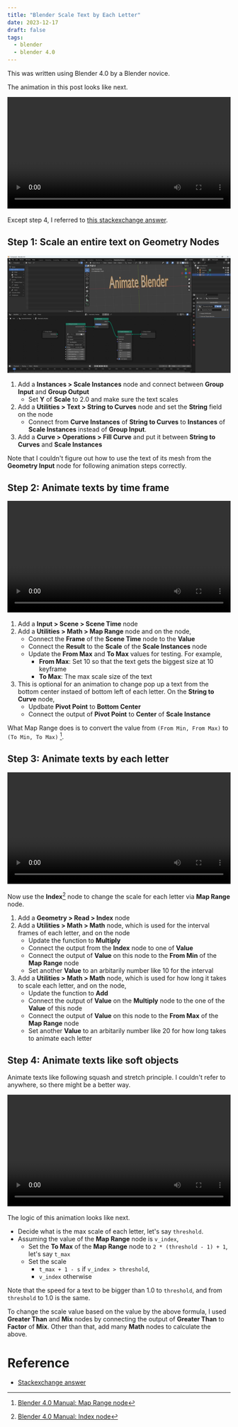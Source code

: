 ```yaml
---
title: "Blender Scale Text by Each Letter"
date: 2023-12-17
draft: false
tags:
  - blender
  - blender 4.0
---
```


This was written using Blender 4.0 by a Blender novice.

The animation in this post looks like next.

<video src="/posts/2023/2023-12-17-blender-scale-text-by-each-letter/videos/step4.mp4" width="100%" height="auto" controls></video>

Except step 4, I referred to [this stackexchange answer](https://blender.stackexchange.com/questions/277352/scale-individual-letters-separately-from-string-to-curves-geometry-nodes-in-blen).

## Step 1: Scale an entire text on Geometry Nodes

![](/posts/2023/2023-12-17-blender-scale-text-by-each-letter/images/step1.png)

1. Add a **Instances > Scale Instances** node and connect between **Group Input** and **Group Output**
    - Set **Y** of **Scale** to 2.0 and make sure the text scales
1. Add a **Utilities > Text > String to Curves** node and set the **String** field on the node
    - Connect from **Curve Instances** of **String to Curves** to **Instances** of **Scale Instances** instead of **Group Input**.
1. Add a **Curve > Operations > Fill Curve** and put it between **String to Curves** and **Scale Instances**


Note that I couldn't figure out how to use the text of its mesh from the **Geometry Input** node for following animation steps correctly.


## Step 2: Animate texts by time frame

<video src="/posts/2023/2023-12-17-blender-scale-text-by-each-letter/videos/step2.mp4" width="100%" height="auto" controls></video>

1. Add a **Input > Scene > Scene Time** node
1. Add a **Utilities > Math > Map Range** node and on the node,
    - Connect the **Frame** of the **Scene Time** node to the **Value**
    - Connect the **Result** to the **Scale** of the **Scale Instances** node
    - Update the **From Max** and **To Max** values for testing. For example,
        - **From Max**: Set 10 so that the text gets the biggest size at 10 keyframe
        - **To Max**: The max scale size of the text
1. This is optional for an animation to change pop up a text from the bottom center instaed of bottom left of each letter. On the **String to Curve** node,
    - Updbate **Pivot Point** to **Bottom Center** 
    - Connect the output of **Pivot Point** to **Center** of **Scale Instance**

What Map Range does is to convert the value from `(From Min, From Max)` to `(To Min, To Max)` [^1].

[^1]: [Blender 4.0 Manual: Map Range node](https://docs.blender.org/manual/en/4.0/modeling/geometry_nodes/utilities/math/map_range.html)


## Step 3: Animate texts by each letter

<video src="/posts/2023/2023-12-17-blender-scale-text-by-each-letter/videos/step3.mp4" width="100%" height="auto" controls></video>

Now use the **Index**[^2] node to change the scale for each letter via **Map Range** node.

[^2]: [Blender 4.0 Manual: Index node](https://docs.blender.org/manual/en/4.0/modeling/geometry_nodes/geometry/read/input_index.html)

1. Add a **Geometry > Read > Index** node
1. Add a **Utilities > Math > Math** node, which is used for the interval frames of each letter, and on the node
    - Update the function to **Multiply**
    - Connect the output from the **Index** node to one of **Value**
    - Connect the output of **Value** on this node to the **From Min** of the **Map Range** node
    - Set another **Value** to an arbitarily number like 10 for the interval
1. Add a **Utilities > Math > Math** node, which is used for how long it takes to scale each letter, and on the node,
    - Update the function to **Add**
    - Connect the output of **Value** on the **Multiply** node to the one of the **Value** of this node
    - Connect the output of **Value** on this node to the **From Max** of the **Map Range** node
    - Set another **Value** to an arbitarily number like 20 for how long takes to animate each letter

## Step 4: Animate texts like soft objects

Animate texts like following squash and stretch principle.
I couldn't refer to anywhere, so there might be a better way.

<video src="/posts/2023/2023-12-17-blender-scale-text-by-each-letter/videos/step4.mp4" width="100%" height="auto" controls></video>

The logic of this animation looks like next.

- Decide what is the max scale of each letter, let's say `threshold`.
- Assuming the value of the **Map Range** node is `v_index`,
    - Set the **To Max** of the **Map Range** node to `2 * (threshold - 1) + 1`, let's say `t_max`
    - Set the scale
        - `t_max + 1 - s` if `v_index > threshold`, 
        - `v_index` otherwise

Note that the speed for a text to be bigger than 1.0 to `threshold`, and from `threshold` to 1.0 is the same.

To change the scale value based on the value by the above formula, I used **Greater Than** and **Mix** nodes by connecting the output of **Greater Than** to **Factor** of **Mix**.
Other than that, add many **Math** nodes to calculate the above.



# Reference
- [Stackexchange answer](https://blender.stackexchange.com/questions/277352/scale-individual-letters-separately-from-string-to-curves-geometry-nodes-in-blen)
